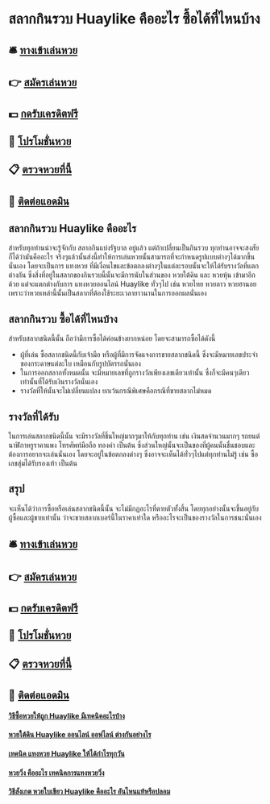 # สลากกินรวบ Huaylike คืออะไร ซื้อได้ที่ไหนบ้าง

## 🛎 [ทางเข้าเล่นหวย](https://bit.ly/3qNjQl4)
## 👉 [สมัครเล่นหวย](https://bit.ly/3qNjQl4)
## 💵 [กดรับเครดิตฟรี](https://bit.ly/3UgBhaW)
## 👑 [โปรโมชั่นหวย](https://bit.ly/3UgBhaW)
## 📋 [ตรวจหวยที่นี้](https://bit.ly/3UgBhaW)
## 📱 [ติดต่อแอดมิน](https://bit.ly/3UgBhaW)

## สลากกินรวบ Huaylike คืออะไร
สำหรับทุกท่านน่าจะรู้จักกับ สลากกินแบ่งรัฐบาล อยู่แล้ว แต่ถ้าเปลี่ยนเป็นกินรวบ ทุกท่านอาจจะสงสัยก็ได้ว่ามันคืออะไร จริงๆแล้วนั้นส่งนี้ทำให้การเล่นหวยนั้นสามารถที่จะกำหนดรูปแบบต่างๆได้มากขึ้นนั่นเอง โดยจะเป็นการ แทงหวย ที่มีเงื่อนไขและข้อตกลงต่างๆในแต่ละรอบนั้นจะให้ได้รับรางวัลที่แตกต่างกัน ซึ่งสิ่งที่อยู่ในสลากของกินรวบนี้นั้นจะมีการนับในส่วนของ หวยใต้ดิน และ หวยหุ้น เข้ามาอีกด้วย แต่จะแตกต่างกับการ แทงหวยออนไลน์ Huaylike ทั่วๆไป เช่น หวยไทย หวยลาว หวยฮานอย เพราะว่าหวยเหล่านี้นั้นเป็นสลากที่ต้องใช้ระยะเวลายาวนานในการออกผลนั่นเอง

## สลากกินรวบ ซื้อได้ที่ไหนบ้าง
สำหรับสลากชนิดนี้นั้น ถือว่ามีการซื้อได้ค่อนข้างยากหน่อย โดยจะสามารถซื้อได้ดังนี้
- ผู้ที่เล่น ซื้อสลากชนิดนี้กับเจ้ามือ หรือผู้ที่มีการจัดแจงการขายสลากชนิดนี้ ซึ่งจะมีหมายเลขประจำของกระดาษแต่ละใบ เหมือนกับรูปบัตรรถนั่นเอง
- ในการออกสลากทั้งหมดนั้น จะมีหมายเลขที่ถูกรางวัลเพียงเลขเดียวเท่านั้น ซึ่งก็จะมีคนๆเดียวเท่านั้นที่ได้รับเงินรางวัลนั่นเอง
- รางวัลที่ให้นั้นจะไม่เปลี่ยนแปลง ยกเว้นกรณีพิเศษคือกรณีที่ขายสลากไม่หมด

## รางวัลที่ได้รับ
ในการเล่นสลากชนิดนี้นั้น จะมีรางวัลที่ชิ้นใหญ่มากๆมาให้กับทุกท่าน เช่น เงินสดจำนวนมากๆ รถยนต์ นาฬิกาหรูราคาแพง โทรศัพท์มือถือ ทองคำ เป็นต้น ซึ่งส่วนใหญ่นั้นจะเป็นของที่ผู้คนนั้นชื่นชอบและต้องการอยากจะเล่นนั่นเอง โดยจะอยู่ในข้อตกลงต่างๆ ซึ่งอาจจะเห็นได้ทั่วๆไปแต่ทุกท่านไม่รู้ เช่น ซื้อเลขสุ่มได้รับรองเท้า เป็นต้น

## สรุป
จะเห็นได้ว่าการซื้อหรือเล่นสลากชนิดนี้นั้น จะไม่มีกฏอะไรที่ตายตัวทั้งสิ้น โดยทุกอย่างนั้นจะขึ้นอยู่กับผู้ซื้อและผู้ขายเท่านั้น ว่าจะขายสลากเบอร์นี้ในราคาเท่าใด หรืออะไรจะเป็นของรางวัลในการชนะนั่นเอง

## 🛎 [ทางเข้าเล่นหวย](https://bit.ly/3qNjQl4)
## 👉 [สมัครเล่นหวย](https://bit.ly/3qNjQl4)
## 💵 [กดรับเครดิตฟรี](https://bit.ly/3UgBhaW)
## 👑 [โปรโมชั่นหวย](https://bit.ly/3UgBhaW)
## 📋 [ตรวจหวยที่นี้](https://bit.ly/3UgBhaW)
## 📱 [ติดต่อแอดมิน](https://bit.ly/3UgBhaW)

#### [วิธีซื้อหวยให้ถูก Huaylike มีเทคนิคอะไรบ้าง](https://atom.io/themes/วิธีซื้อหวยให้ถูก%20Huaylike%20มีเทคนิคอะไรบ้าง)
#### [หวยใต้ดิน Huaylike ออนไลน์ ออฟไลน์ ต่างกันอย่างไร](https://atom.io/themes/หวยใต้ดิน%20Huaylike%20ออนไลน์%20ออฟไลน์%20ต่างกันอย่างไร)
#### [เทคนิค แทงหวย Huaylike ให้ได้กำไรทุกวัน](https://atom.io/themes/เทคนิค%20แทงหวย%20Huaylike%20ให้ได้กำไรทุกวัน)
#### [หวยวิ่ง คืออะไร เทคนิคการแทงหวยวิ่ง](https://atom.io/themes/หวยวิ่ง%20คืออะไร%20เทคนิคการแทงหวยวิ่ง)
#### [วิธีสังเกต หวยใบเขียว Huaylike คืออะไร อันไหนแท้หรือปลอม](https://atom.io/themes/วิธีสังเกต%20หวยใบเขียว%20Huaylike%20คืออะไร%20อันไหนแท้หรือปลอม)
